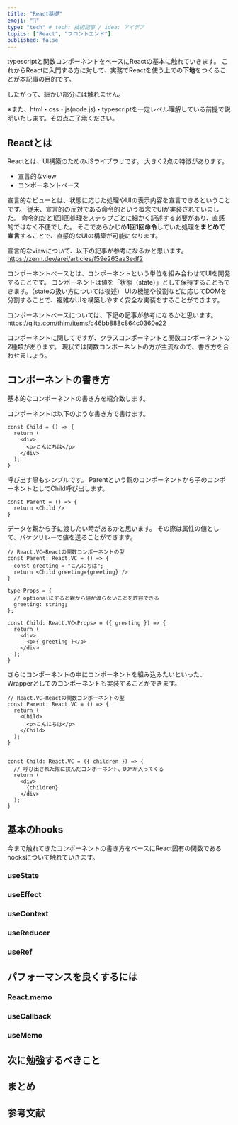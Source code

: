```yaml
---
title: "React基礎"
emoji: "🤣"
type: "tech" # tech: 技術記事 / idea: アイデア
topics: ["React", "フロントエンド"]
published: false
---
```


typescriptと関数コンポーネントをベースにReactの基本に触れていきます。
これからReactに入門する方に対して、実務でReactを使う上での**下地**をつくることが本記事の目的です。

したがって、細かい部分には触れません。

※また、html・css・js(node.js)・typescriptを一定レベル理解している前提で説明いたします。その点ご了承ください。
## Reactとは
Reactとは、UI構築のためのJSライブラリです。
大きく2点の特徴があります。

- 宣言的なview
- コンポーネントベース

宣言的なビューとは、状態に応じた処理やUIの表示内容を宣言できるということです。
従来、宣言的の反対である命令的という概念でUIが実装されていました。
命令的だと1回1回処理をステップごとに細かく記述する必要があり、直感的ではなく不便でした。
そこであらかじめ**1回1回命令**していた処理を**まとめて宣言**することで、直感的なUIの構築が可能になります。

宣言的なviewについて、以下の記事が参考になるかと思います。
https://zenn.dev/arei/articles/f59e263aa3edf2


コンポーネントベースとは、コンポーネントという単位を組み合わせてUIを開発することです。
コンポーネントは値を「状態（state）」として保持することもできます。（stateの扱い方については後述）
UIの機能や役割などに応じてDOMを分割することで、複雑なUIを構築しやすく安全な実装をすることができます。

コンポーネントベースについては、下記の記事が参考になるかと思います。
https://qiita.com/thim/items/c46bb888c864c0360e22

コンポーネントに関してですが、クラスコンポーネントと関数コンポーネントの2種類があります。
現状では関数コンポーネントの方が主流なので、書き方を合わせましょう。

## コンポーネントの書き方
基本的なコンポーネントの書き方を紹介致します。

コンポーネントは以下のような書き方で書けます。

```tsx
const Child = () => {
  return (
    <div>
      <p>こんにちは</p>
    </div>
  );
}
```

呼び出す際もシンプルです。
Parentという親のコンポーネントから子のコンポーネントとしてChild呼び出します。

```tsx
const Parent = () => {
  return <Child />
}
```


データを親から子に渡したい時があるかと思います。
その際は属性の値として、バケツリレーで値を送ることができます。

```tsx
// React.VC→Reactの関数コンポーネントの型
const Parent: React.VC = () => {
  const greeting = "こんにちは";
  return <Child greeting={greeting} />
}

type Props = {
  // optionalにすると親から値が渡らないことを許容できる
  greeting: string;
};

const Child: React.VC<Props> = ({ greeting }) => {
  return (
    <div>
      <p>{ greeting }</p>
    </div>
  );
}
```

さらにコンポーネントの中にコンポーネントを組み込みたいといった、Wrapperとしてのコンポーネントも実装することができます。

```tsx
// React.VC→Reactの関数コンポーネントの型
const Parent: React.VC = () => {
  return (
    <Child>
      <p>こんにちは</p>
    </Child>
  );
}


const Child: React.VC = ({ children }) => {
  // 呼び出された際に挟んだコンポーネント、DOMが入ってくる
  return (
    <div>
      {children}
    </div>
  );
}
```

## 基本のhooks
今まで触れてきたコンポーネントの書き方をベースにReact固有の関数であるhooksについて触れていきます。

### useState
### useEffect
### useContext
### useReducer
### useRef


## パフォーマンスを良くするには

### React.memo
### useCallback
### useMemo


## 次に勉強するべきこと


## まとめ


## 参考文献
